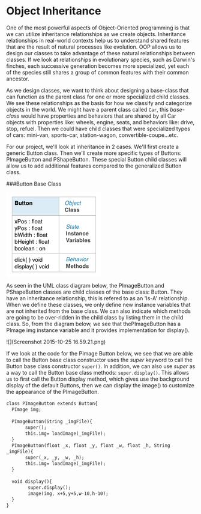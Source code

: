 # Object Inheritance

One of the most powerful aspects of Object-Oriented programming is that we can utilize inheritance relationships as we create objects.  Inheritance relationships in real-world contexts help us to understand shared features that are the result of natural processes like evolution. OOP allows us to design our classes to take advantage of these natural relationships between classes.  If we look at relationships in evolutionary species, such as Darwin's finches, each successive generation becomes more specialized, yet each of the species still shares a group of common features with their common ancestor.  

As we design classes, we want to think about designing a base-class that can function as the parent class for one or more specialized child classes.  We see these relationships as the basis for how we classify and categorize objects in the world.  We might have a parent class called `Car`, this *base-class* would have properties and behaviors that are shared by all Car objects with properties like:  wheels, engine, seats, and behaviors like: drive, stop, refuel.  Then we could have child classes that were specialized types of cars: mini-van, sports-car, station-wagon, convertible-coupe...etc.

For our project, we'll look at inheritance in 2 cases.  We'll first create a generic Button class.  Then we'll create more specific types of Buttons:  PImageButton and PShapeButton.  These special Button child classes will allow us to add additional features compared to the generalized Button class. 

###Button Base Class

![](buttonClass.png)

As seen in the UML class diagram below,  the PImageButton and PShapeButton classes are child classes of the base class:  Button.  They have an inheritance relationship, this is refered to as an 'Is-A' relationship.  When we define these classes, we only define new instance variables that are not inherited from the base class.  We can also indicate which methods are going to be over-ridden in the child class by listing them in the child class.  So, from the diagram below, we see that thePImageButton has a PImage img instance variable and it provides implementation for display().   

![](Screenshot 2015-10-25 16.59.21.png)

If we look at the code for the PImage Button below, we see that we are able to call the Button base class constructor uses the *super* keyword to call the Button base class constructor ``super()``.  In addition, we can also use  *super* as a way to call the Button base class methods: ``super.display()``.  This allows us to first call the Button display method, which gives use the background display of the default Buttons, then we can display the image() to customize the appearance of the PImageButton.  

```
class PImageButton extends Button{
  PImage img;
  
  PImageButton(String _imgFile){
       super();
       this.img= loadImage(_imgFile); 
  }
  PImageButton(float _x, float _y, float _w, float _h, String _imgFile){
       super(_x, _y, _w, _h);
       this.img= loadImage(_imgFile); 
  }
  
  void display(){
        super.display();
        image(img, x+5,y+5,w-10,h-10);
  }  
}
```